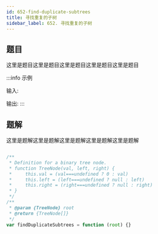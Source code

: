 ```yaml
---
id: 652-find-duplicate-subtrees
title: 寻找重复的子树
sidebar_label: 652. 寻找重复的子树
---
```


## 题目

这里是题目这里是题目这里是题目这里是题目这里是题目

:::info 示例

输入:

输出:
:::

## 题解

这里是题解这里是题解这里是题解这里是题解这里是题解

```ts

/**
 * Definition for a binary tree node.
 * function TreeNode(val, left, right) {
 *     this.val = (val===undefined ? 0 : val)
 *     this.left = (left===undefined ? null : left)
 *     this.right = (right===undefined ? null : right)
 * }
 */
/**
 * @param {TreeNode} root
 * @return {TreeNode[]}
 */
var findDuplicateSubtrees = function (root) {}

```
